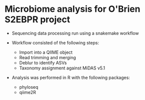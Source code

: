 # Microbiome analysis for O'Brien S2EBPR project

- Sequencing data processing run using a snakemake workflow 
- Workflow consisted of the following steps:
    - Import into a QIIME object
    - Read trimming and merging
    - Deblur to identify ASVs
    - Taxonomy assignment against MiDAS v5.1

- Analysis was performed in R with the following packages:
    - phyloseq
    - qiime2R
